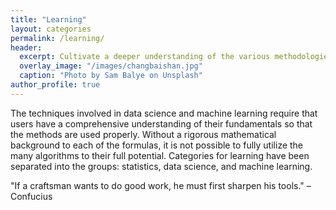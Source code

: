 ```yaml
---
title: "Learning"
layout: categories
permalink: /learning/
header:
  excerpt: Cultivate a deeper understanding of the various methodologies within statistics, data science, and machine learning. By looking closer at the fundamentals behind each of the concepts, we can gain a comprehensive view of how they work.
  overlay_image: "/images/changbaishan.jpg"
  caption: "Photo by Sam Balye on Unsplash"
author_profile: true
---
```

The techniques involved in data science and machine learning require that users have a comprehensive understanding of their fundamentals so that the methods are used properly. Without a rigorous mathematical background to each of the formulas, it is not possible to fully utilize the many algorithms to their full potential. Categories for learning have been separated into the groups: statistics, data science, and machine learning.

"If a craftsman wants to do good work, he must first sharpen his tools." – Confucius
